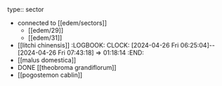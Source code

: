 type:: sector

- connected to [[edem/sectors]]
	- [[edem/29]]
	- [[edem/31]]
- [[litchi chinensis]]
  :LOGBOOK:
  CLOCK: [2024-04-26 Fri 06:25:04]--[2024-04-26 Fri 07:43:18] =>  01:18:14
  :END:
- [[malus domestica]]
- DONE [[theobroma grandiflorum]]
- [[pogostemon cablin]]